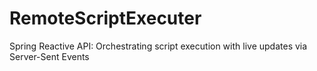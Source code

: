 # RemoteScriptExecuter
Spring Reactive API: Orchestrating script execution with live updates via Server-Sent Events
